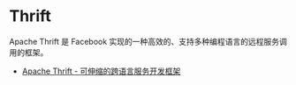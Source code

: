 # Thrift

Apache Thrift 是 Facebook 实现的一种高效的、支持多种编程语言的远程服务调用的框架。

- [Apache Thrift - 可伸缩的跨语言服务开发框架](http://www.ibm.com/developerworks/cn/java/j-lo-apachethrift/)

